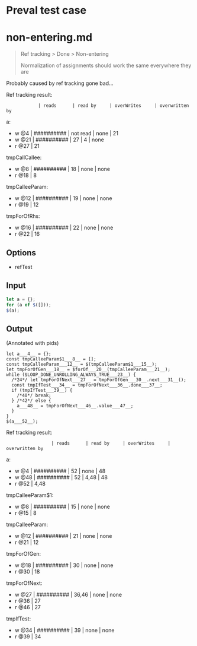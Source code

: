 # Preval test case

# non-entering.md

> Ref tracking > Done > Non-entering
>
> Normalization of assignments should work the same everywhere they are

Probably caused by ref tracking gone bad...

Ref tracking result:

                | reads      | read by     | overWrites     | overwritten by
a:
- w @4          | ########## | not read    | none           | 21
- w @21         | ########## | 27          | 4              | none
- r @27         | 21

tmpCallCallee:
- w @8          | ########## | 18          | none           | none
- r @18         | 8

tmpCalleeParam:
- w @12         | ########## | 19          | none           | none
- r @19         | 12

tmpForOfRhs:
- w @16         | ########## | 22          | none           | none
- r @22         | 16

## Options

- refTest

## Input

`````js filename=intro
let a = {};
for (a of $([]));
$(a);
`````

## Output

(Annotated with pids)

`````filename=intro
let a___4__ = {};
const tmpCalleeParam$1___8__ = [];
const tmpCalleeParam___12__ = $(tmpCalleeParam$1___15__);
let tmpForOfGen___18__ = $forOf___20__(tmpCalleeParam___21__);
while ($LOOP_DONE_UNROLLING_ALWAYS_TRUE___23__) {
  /*24*/ let tmpForOfNext___27__ = tmpForOfGen___30__.next___31__();
  const tmpIfTest___34__ = tmpForOfNext___36__.done___37__;
  if (tmpIfTest___39__) {
    /*40*/ break;
  } /*42*/ else {
    a___48__ = tmpForOfNext___46__.value___47__;
  }
}
$(a___52__);
`````

Ref tracking result:

                     | reads      | read by     | overWrites     | overwritten by
a:
  - w @4       | ########## | 52          | none           | 48
  - w @48      | ########## | 52          | 4,48           | 48
  - r @52      | 4,48

tmpCalleeParam$1:
  - w @8             | ########## | 15          | none           | none
  - r @15            | 8

tmpCalleeParam:
  - w @12            | ########## | 21          | none           | none
  - r @21            | 12

tmpForOfGen:
  - w @18            | ########## | 30          | none           | none
  - r @30            | 18

tmpForOfNext:
  - w @27            | ########## | 36,46       | none           | none
  - r @36            | 27
  - r @46            | 27

tmpIfTest:
  - w @34            | ########## | 39          | none           | none
  - r @39            | 34
